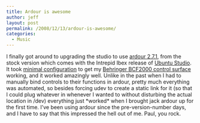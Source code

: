 ```yaml
---
title: Ardour is awesome
author: jeff
layout: post
permalink: /2008/12/13/ardour-is-awesome/
categories:
  - Music
---
```


I finally got around to upgrading the studio to use [ardour 2.7.1][1], from the stock version which comes with the Intrepid Ibex release of [Ubuntu Studio][2]. It took [minimal configuration][3] to get my [Behringer BCF2000 control surface][4] working, and it worked amazingly well. Unlike in the past when I had to manually bind controls to their functions in ardour, pretty much everything was automated, so besides forcing udev to create a static link for it (so that I could plug whatever in whenever I wanted to without disturbing the actual location in /dev) everything just \*worked\* when I brought jack ardour up for the first time. I’ve been using ardour since the pre-version-number days, and I have to say that this impressed the hell out of me. Paul, you rock.

 [1]: http://ardour.org/node/2251
 [2]: http://ubuntustudio.org/
 [3]: http://ardour.org/files/manual/sn-mackie.html
 [4]: http://www.behringer.com/BCF2000/index.cfm
